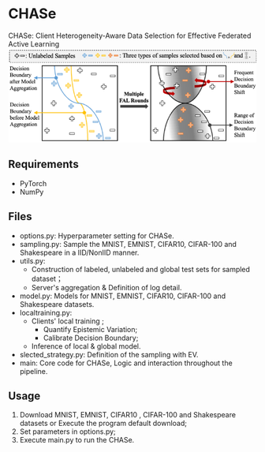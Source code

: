 # CHASe

CHASe: Client Heterogeneity-Aware Data Selection for Effective Federated Active Learning
![Overview](./assets/intro_new.png)

## Requirements
- PyTorch
- NumPy

## Files
- options.py: Hyperparameter setting for CHASe.
- sampling.py: Sample the MNIST, EMNIST, CIFAR10, CIFAR-100 and Shakespeare in a IID/NonIID manner.
- utils.py: 
  - Construction of labeled, unlabeled and global test sets for sampled dataset；
  - Server's aggregation & Definition of log detail.
- model.py: Models for  MNIST, EMNIST, CIFAR10, CIFAR-100 and Shakespeare datasets.
- localtraining.py: 
  - Clients' local training ; 
    - Quantify Epistemic Variation;
    - Calibrate Decision Boundary;
  - Inference of local & global model.
- slected_strategy.py: Definition of the sampling with EV.
- main: Core code for CHASe, Logic and interaction throughout the pipeline.

## Usage
1. Download MNIST, EMNIST, CIFAR10 , CIFAR-100 and Shakespeare datasets or Execute the program default download; 
2. Set parameters in options.py;
3. Execute main.py to run the CHASe.
